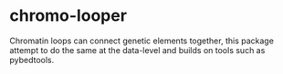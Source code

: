# chromo-looper
Chromatin loops can connect genetic elements together, this package attempt to do the same at the data-level and builds on tools such as pybedtools.
